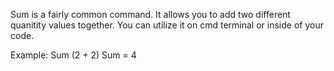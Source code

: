 Sum is a fairly common command. It allows you to add two different quanitity values together. 
You can utilize it on cmd terminal or inside of your code. 

Example:
Sum (2 + 2) 
Sum = 4 
